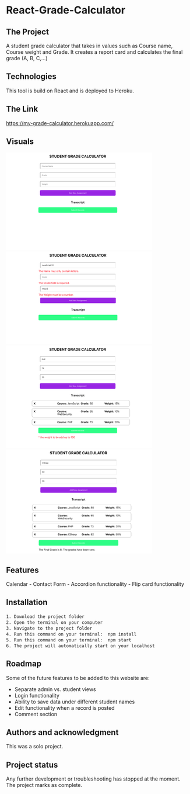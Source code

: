 # React-Grade-Calculator

<h2>The Project</h2>

A student grade calculator that takes in values such as Course name, Course weight and Grade. It creates a report card and calculates the final grade (A, B, C,...)

<h2>Technologies</h2>

This tool is build on React and is deployed to Heroku.


<h2>The Link</h2>

<a href="https://my-grade-calculator.herokuapp.com/" target="_blank"> https://my-grade-calculator.herokuapp.com/ </a>

<h2>Visuals</h2>
<img src="https://github.com/daryashokouhi/React-Grade-Calculator/blob/master/public/screenshot1.png" width="400px"/><img src="https://github.com/daryashokouhi/React-Grade-Calculator/blob/master/public/screenshot2.png" width="400px"/><img src="https://github.com/daryashokouhi/React-Grade-Calculator/blob/master/public/screenshot3.png" width="400px"/><img src="https://github.com/daryashokouhi/React-Grade-Calculator/blob/master/public/screenshot4.png" width="400px"/>


<h2>Features</h2>

Calendar - Contact Form - Accordion functionality - Flip card functionality


<h2>Installation</h2>

    1. Download the project folder
    2. Open the terminal on your computer
    3. Navigate to the project folder
    4. Run this command on your terminal:  npm install
    5. Run this command on your terminal:  npm start
    6. The project will automatically start on your localhost


<h2>Roadmap</h2>
Some of the future features to be added to this website are:

<ul>
    <li>Separate admin vs. student views</li>
    <li>Login functionality</li>
    <li>Ability to save data under different student names</li>
    <li>Edit functionality when a record is posted</li>
    <li>Comment section</li>
</ul>


<h2>Authors and acknowledgment</h2>
This was a solo project.

<h2>Project status</h2>
Any further development or troubleshooting has stopped at the moment. The project marks as complete.

